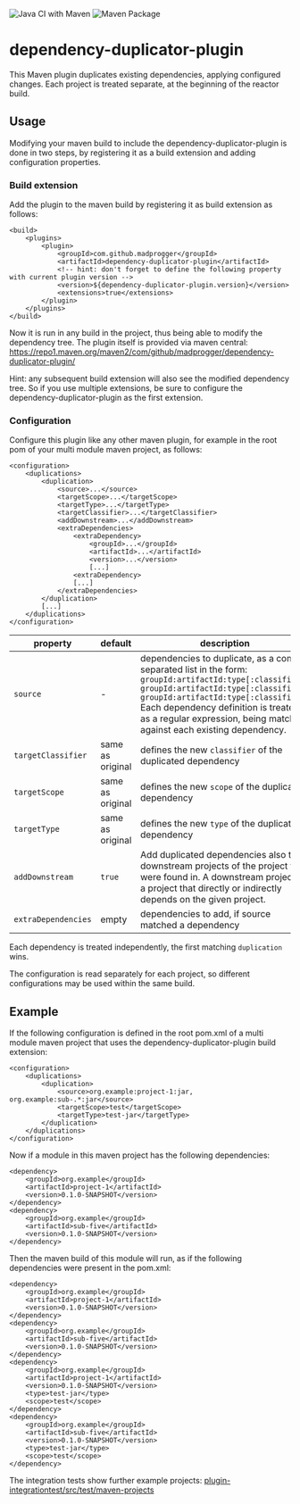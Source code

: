 ![Java CI with Maven](https://github.com/mickroll/dependency-duplicator-plugin/workflows/Java%20CI%20with%20Maven/badge.svg)
![Maven Package](https://github.com/mickroll/dependency-duplicator-plugin/workflows/Maven%20Package/badge.svg)

# dependency-duplicator-plugin

This Maven plugin duplicates existing dependencies, applying configured changes. Each project is treated separate, at the beginning of the reactor build.

## Usage

Modifying your maven build to include the dependency-duplicator-plugin is done in two steps, by registering it as a build extension and adding configuration properties.

### Build extension

Add the plugin to the maven build by registering it as build extension as follows:

    <build>
        <plugins>
            <plugin>
                <groupId>com.github.madprogger</groupId>
                <artifactId>dependency-duplicator-plugin</artifactId>
                <!-- hint: don't forget to define the following property with current plugin version -->
                <version>${dependency-duplicator-plugin.version}</version>
                <extensions>true</extensions>
            </plugin>
        </plugins>
    </build>

Now it is run in any build in the project, thus being able to modify the dependency tree. The plugin itself is provided via maven central: https://repo1.maven.org/maven2/com/github/madprogger/dependency-duplicator-plugin/

Hint: any subsequent build extension will also see the modified dependency tree. So if you use multiple extensions, be sure to configure the dependency-duplicator-plugin as the first extension.

### Configuration
  
Configure this plugin like any other maven plugin, for example in the root pom of your multi module maven project, as follows:

    <configuration>
        <duplications>
            <duplication>
                <source>...</source>
                <targetScope>...</targetScope>
                <targetType>...</targetType>
                <targetClassifier>...</targetClassifier>
                <addDownstream>...</addDownstream>
                <extraDependencies>
                    <extraDependency>
                        <groupId>...</groupId>
                        <artifactId>...</artifactId>
                        <version>...</version>
                        [...]
                    <extraDependency>
                    [...]
                </extraDependencies>
            </duplication>
            [...]
        </duplications>
    </configuration>

| property | default | description |
| ---      | ---     | ---         |
| `source` | - | dependencies to duplicate, as a comma separated list in the form: `groupId:artifactId:type[:classifier], groupId:artifactId:type[:classifier], groupId:artifactId:type[:classifier]` Each dependency definition is treated as a regular expression, being matched against each existing dependency. |
| `targetClassifier`  | same as original | defines the new `classifier` of the duplicated dependency |
| `targetScope` | same as original | defines the new `scope` of the duplicated dependency |
| `targetType`  | same as original | defines the new `type` of the duplicated dependency |
| `addDownstream` | `true` | Add duplicated dependencies also to downstream projects of the project they were found in. A downstream project is a project that directly or indirectly depends on the given project. |
| `extraDependencies` | empty | dependencies to add, if source matched a dependency |

Each dependency is treated independently, the first matching `duplication` wins.

The configuration is read separately for each project, so different configurations may be used within the same build.
 
## Example

If the following configuration is defined in the root pom.xml of a multi module maven project that uses the dependency-duplicator-plugin build extension:

    <configuration>
        <duplications>
            <duplication>
                <source>org.example:project-1:jar, org.example:sub-.*:jar</source>
                <targetScope>test</targetScope>
                <targetType>test-jar</targetType>
            </duplication>
        </duplications>
    </configuration>
  
Now if a module in this maven project has the following dependencies:

    <dependency>
        <groupId>org.example</groupId>
        <artifactId>project-1</artifactId>
        <version>0.1.0-SNAPSHOT</version>
    </dependency>
    <dependency>
        <groupId>org.example</groupId>
        <artifactId>sub-five</artifactId>
        <version>0.1.0-SNAPSHOT</version>
    </dependency>

Then the maven build of this module will run, as if the following dependencies were present in the pom.xml:
    
    <dependency>
        <groupId>org.example</groupId>
        <artifactId>project-1</artifactId>
        <version>0.1.0-SNAPSHOT</version>
    </dependency>
    <dependency>
        <groupId>org.example</groupId>
        <artifactId>sub-five</artifactId>
        <version>0.1.0-SNAPSHOT</version>
    </dependency>
    <dependency>
        <groupId>org.example</groupId>
        <artifactId>project-1</artifactId>
        <version>0.1.0-SNAPSHOT</version>
        <type>test-jar</type>
        <scope>test</scope>
    </dependency>
    <dependency>
        <groupId>org.example</groupId>
        <artifactId>sub-five</artifactId>
        <version>0.1.0-SNAPSHOT</version>
        <type>test-jar</type>
        <scope>test</scope>
    </dependency>

The integration tests show further example projects: [plugin-integrationtest/src/test/maven-projects](plugin-integrationtest/src/test/maven-projects)

